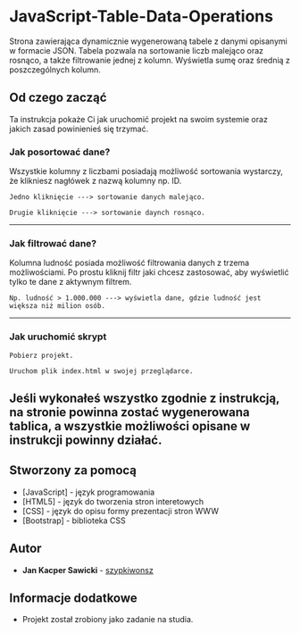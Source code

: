 # JavaScript-Table-Data-Operations

Strona zawierająca dynamicznie wygenerowaną tabele z danymi opisanymi w formacie JSON. Tabela pozwala na sortowanie liczb malejąco oraz rosnąco, a także filtrowanie jednej z kolumn. Wyświetla sumę oraz średnią z poszczególnych kolumn. 

## Od czego zacząć

Ta instrukcja pokaże Ci jak uruchomić projekt na swoim systemie oraz jakich zasad powinienieś się trzymać.

### Jak posortować dane?

Wszystkie kolumny z liczbami posiadają możliwość sortowania wystarczy, że klikniesz nagłówek z nazwą kolumny np. ID.

```
Jedno kliknięcie ---> sortowanie danych malejąco.
```
```
Drugie kliknięcie ---> sortowanie daynch rosnąco.
```
---

### Jak filtrować dane?

Kolumna ludność posiada możliwość filtrowania danych z trzema możliwościami. Po prostu kliknij filtr jaki chcesz zastosować, aby wyświetlić tylko te dane z aktywnym filtrem.

```
Np. ludność > 1.000.000 ---> wyświetla dane, gdzie ludność jest większa niż milion osób.
```
---

### Jak uruchomić skrypt

```
Pobierz projekt.
```
```
Uruchom plik index.html w swojej przeglądarce.
```

Jeśli wykonałeś wszystko zgodnie z instrukcją, na stronie powinna zostać wygenerowana tablica, a wszystkie możliwości opisane w instrukcji powinny działać.
---

## Stworzony za pomocą

* [JavaScript] - język programowania
* [HTML5] - język do tworzenia stron interetowych
* [CSS] - język do opisu formy prezentacji stron WWW
* [Bootstrap] - biblioteka CSS

## Autor

* **Jan Kacper Sawicki** - [szypkiwonsz](https://github.com/szypkiwonsz)

## Informacje dodatkowe

* Projekt został zrobiony jako zadanie na studia.
